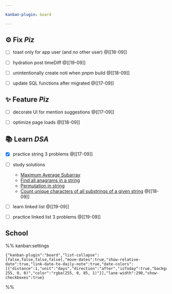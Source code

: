 ```yaml
---

kanban-plugin: board

---
```


## ⚙️ Fix _Piz_

- [ ] toast only for app user (and no other user) @[[18-09]]
- [ ] hydration post timeDiff @[[19-09]]
- [ ] unintentionally create noti when pnpm build @[[18-09]]
- [ ] update SQL functions after migrated @[[17-09]]


## ✨ Feature _Piz_

- [ ] decorate UI for mention suggestions @[[17-09]]
- [ ] optimize page loads @[[18-09]]


## 📚 Learn _DSA_

- [x] practice string 3 problems @[[17-09]]
- [ ] study solutions
	- [Maximum Average Subarray]([average](https://leetcode.com/problems/maximum-average-subarray-i/description/))
	- [Find all anagrams in a string](https://leetcode.com/problems/find-all-anagrams-in-a-string/description/)
	- [Permutation in string](https://leetcode.com/problems/permutation-in-string/description/?envType=list&envId=xlep8di5)
	- [Count unique characters of all substrings of a given string](https://leetcode.com/problems/count-unique-characters-of-all-substrings-of-a-given-string/description/?envType=list&envId=xlep8di5) @[[18-09]]
- [ ] learn linked list @[[19-09]]
- [ ] practice linked list 3 problems @[[19-09]]


## School





%% kanban:settings
```
{"kanban-plugin":"board","list-collapse":[false,false,false,false],"move-dates":true,"show-relative-date":true,"link-date-to-daily-note":true,"date-colors":[{"distance":1,"unit":"days","direction":"after","isToday":true,"backgroundColor":"rgba(110, 255, 0, 0)","color":"rgba(255, 0, 85, 1)"}],"lane-width":290,"show-checkboxes":true}
```
%%